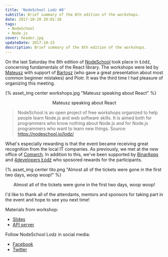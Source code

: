 ```yaml
---
title: 'NodeSchool Lodz #8'
subtitle: Brief summary of the 8th edition of the workshops.
date: 2017-10-20 20:01:18
tags:
 - NodeSchool
 - Node.js
cover: header.jpg
updateDate: 2017-10-23
description: Brief summary of the 8th edition of the workshops.
---
```


On the last Saturday the 8th edition of [NodeSchool](https://nodeschool.io) took place in Łódź, concerning fundamentals of the React library. The workshops were led by [Mateusz](https://twitter.com/pokorson) with support of [Bartosz](https://twitter.com/btmpl) (who gave a great presentation about most common beginner mistakes) and Piotr. It was the third time I had pleasure of organizing this meeting.

{% asset_img center workshops.jpg "Mateusz speaking about React" %}
<center>Mateusz speaking about React</center>

> NodeSchool is an open project of free workshops organized to help people learn Node.js and web software skills. It is aimed both for programmers who know nothing about Node.js and for Node.js programmers who want to learn new things. Source: https://nodeschool.io/lodz/

What's especially rewarding is that the event became receiving great recognition from the local IT companies. As previously, we met at the new office of [Comarch](http://www.comarch.pl/). In addition to this, we've been supported by [BinarApps](https://binarapps.com/) and [4developers Łódź](https://lodz.4developers.org.pl) who sposored rewards for the participants.  

{% asset_img center tito.png "Almost all of the tickets were gone in the first two days, woop woop!" %}
<center>Almost all of the tickets were gone in the first two days, woop woop!</center>

I'd like to thank all of the attendants, mentors and sponsors for taking part in the event and hope to see you next time!

Materials from workshop:
 - [Slides](https://slides.com/vrael560/deck-8-12/fullscreen)
 - [API server](https://gist.github.com/pokorson/4d5e301b14a52b84f845295350b78101)

Follow NodeSchool Lodz in social media:
- [Facebook](https://www.facebook.com/nodeschoollodz)
- [Twitter](https://twitter.com/nodeschool_lodz)